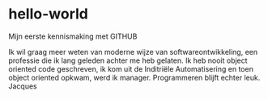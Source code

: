# hello-world
Mijn eerste kennismaking met GITHUB

Ik wil graag meer weten van moderne wijze van softwareontwikkeling, een professie die ik lang geleden achter me heb gelaten. Ik heb nooit object oriented code geschreven, ik kom uit de Inditriële Automatisering en toen object oriented opkwam, werd ik manager. Programmeren blijft echter leuk.
Jacques
